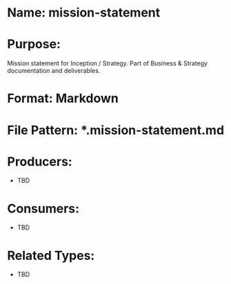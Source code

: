 # Name: mission-statement

# Purpose:
Mission statement for Inception / Strategy. Part of Business & Strategy documentation and deliverables.

# Format: Markdown

# File Pattern: *.mission-statement.md

# Producers:
- TBD

# Consumers:
- TBD

# Related Types:
- TBD

